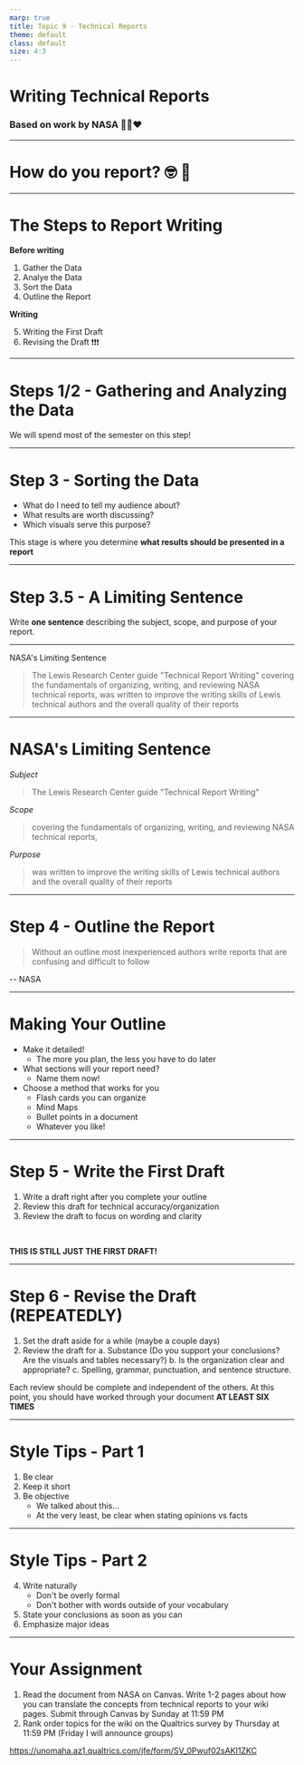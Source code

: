 ```yaml
---
marp: true
title: Topic 9 - Technical Reports
theme: default
class: default
size: 4:3
---
```


# Writing Technical Reports

### Based on work by NASA :rocket::moon::heart:

---

# How do you report? :nerd_face: :page_facing_up:

---

# The Steps to Report Writing

**Before writing**

1. Gather the Data
2. Analye the Data
3. Sort the Data
4. Outline the Report

**Writing**

5. Writing the First Draft
6. Revising the Draft :exclamation::exclamation::exclamation:


---

# Steps 1/2 -  Gathering and Analyzing the Data

We will spend most of the semester on this step! 

---


# Step 3 -  Sorting the Data

- What do I need to tell my audience about?
- What results are worth discussing?
- Which visuals serve this purpose?

This stage is where you determine **what results should be presented in a report**


---

# Step 3.5 - A Limiting Sentence

Write **one sentence** describing the subject, scope, and purpose of your report.


---

NASA's Limiting Sentence

> The Lewis Research Center guide "Technical Report Writing" covering the fundamentals of organizing, writing, and reviewing NASA technical reports, was written to improve the writing skills of Lewis technical authors and the overall quality of their reports

---

# NASA's Limiting Sentence

*Subject*

> The Lewis Research Center guide "Technical Report Writing" 

*Scope*

>covering the fundamentals of organizing, writing, and reviewing NASA technical reports, 

*Purpose*

>was written to improve the writing skills of Lewis technical authors and the overall quality of their reports

---

# Step 4 - Outline the Report

> Without an outline most inexperienced authors write reports that are confusing and difficult to follow

-- NASA

---

# Making Your Outline

- Make it detailed!
    - The more you plan, the less you have to do later
- What sections will your report need?
    - Name them now!
- Choose a method that works for you
    - Flash cards you can organize
    - Mind Maps
    - Bullet points in a document
    - Whatever you like!

---

# Step 5 - Write the First Draft

1. Write a draft right after you complete your outline
2. Review this draft for technical accuracy/organization
3. Review the draft to focus on wording and clarity

<br>

**THIS IS STILL JUST THE FIRST DRAFT!**

---

# Step 6 - Revise the Draft (REPEATEDLY)

1. Set the draft aside for a while (maybe a couple days)
2. Review the draft for
    a. Substance (Do you support your conclusions? Are the visuals and tables necessary?)
    b. Is the organization clear and appropriate?
    c. Spelling, grammar, punctuation, and sentence structure.

Each review should be complete and independent of the others. At this point, you should have worked through your document **AT LEAST SIX TIMES**

---

# Style Tips - Part 1

1. Be clear
2. Keep it short
3. Be objective
    - We talked about this...
    - At the very least, be clear when stating opinions vs facts

---

# Style Tips - Part 2

4. Write naturally
    - Don't be overly formal
    - Don't bother with words outside of your vocabulary
5. State your conclusions as soon as you can
6. Emphasize major ideas

---

# Your Assignment

1) Read the document from NASA on Canvas. Write 1-2 pages about how you can translate the concepts from technical reports to your wiki pages. Submit through Canvas by Sunday at 11:59 PM
2) Rank order topics for the wiki on the Qualtrics survey by Thursday at 11:59 PM (Friday I will announce groups)

https://unomaha.az1.qualtrics.com/jfe/form/SV_0Pwuf02sAKI1ZKC


